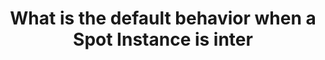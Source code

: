 ---
layout: answer
title: "What is the default behavior when a Spot Instance is inter"
blurb: "<p>When a Spot instance is interrupted, the default behavior is termination.</p>
<p>You can optionally configure a Spot instance to hibernate or stop upon"
quid: 90
---